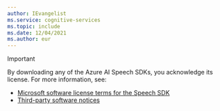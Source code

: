 ```yaml
---
author: IEvangelist
ms.service: cognitive-services
ms.topic: include
ms.date: 12/04/2021
ms.author: eur
---
```


> [!IMPORTANT]
> By downloading any of the Azure AI Speech SDKs, you acknowledge its license. For more information, see:
> - <a href="https://aka.ms/csspeech/license" target="_blank">Microsoft software license terms for the Speech SDK <span class="docon docon-navigate-external x-hidden-focus"></span></a>
> - <a href="https://aka.ms/csspeech/carbontpn" target="_blank">Third-party software notices <span class="docon docon-navigate-external x-hidden-focus"></span></a>

